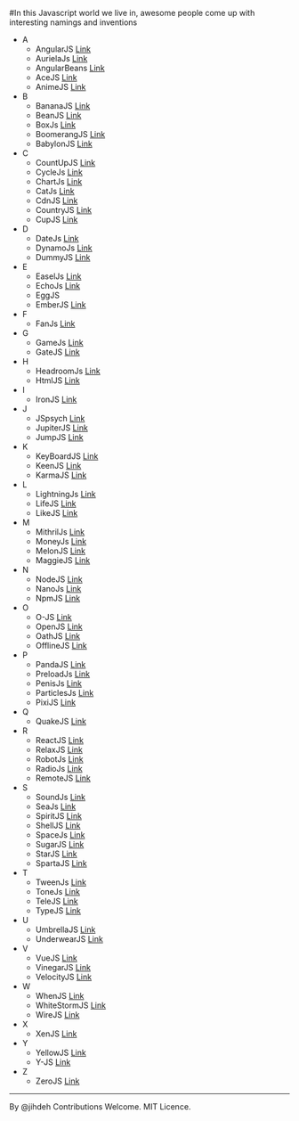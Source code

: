 #In this Javascript world we live in, awesome people come up with interesting namings and inventions

*  A
      * AngularJS [Link](https://angularjs.org/)
      * AurielaJs [Link](http://aurelia.io/)
      * AngularBeans [Link](http://bessemhmidi.github.io/AngularBeans/)
      * AceJS [Link](https://ace.c9.io/)
      * AnimeJS [Link](http://anime-js.com/)
*  B
      * BananaJS [Link](http://bananajs.com/)
      * BeanJS [Link](http://chrisedg87.github.io/BeanJS/)
      * BoxJs [Link](https://github.com/CapacitorSet/box-js)
      * BoomerangJS [Link](http://www.boomerangjs.org/)
      * BabylonJS [Link](http://www.babylonjs.com/)
*  C
      * CountUpJS [Link](https://inorganik.github.io/countUp.js/)
      * CycleJs [Link](http://cycle.js.org/)
      * ChartJs [Link](http://chartjs.org/)
      * CatJs [Link](http://catjsteam.github.io/)
      * CdnJS [Link](https://cdnjs.com/)
      * CountryJS [Link](http://country.js.org/)
      * CupJS [Link](https://github.com/juharajajarvi/cupjs)
*  D
      * DateJs [Link](http://www.datejs.com/)
      * DynamoJs [Link](http://jdan.github.io/dynamo.js/)
      * DummyJS [Link](https://spyshiv.github.io/dummyjs/)
*  E
      * EaselJs [Link](http://www.createjs.com/easeljs)
      * EchoJs [Link](http://www.echojs.com/)
      * EggJS
      * EmberJS [Link](http://emberjs.com/)
*  F
      * FanJs [Link](http://www.fanjs.net/)
*  G
      * GameJs [Link](http://gamejs.org/)
      * GateJS [Link](http://gatejs.org/)
*  H
      * HeadroomJs [Link](http://wicky.nillia.ms/headroom.js/)
      * HtmlJS [Link](http://nbubna.github.io/HTML/)
*  I
      * IronJS [Link](https://github.com/fholm/IronJS)
*  J
      * JSpsych [Link](http://docs.jspsych.org/)
      * JupiterJS [Link](http://honyovk.com/JupiterJS/)
      * JumpJS [Link](http://callmecavs.com/jump.js/)
*  K
      * KeyBoardJS [Link](https://github.com/RobertWHurst/KeyboardJS)
      * KeenJS [Link](https://github.com/keen/keen-js)
      * KarmaJS [Link](https://karma-runner.github.io/1.0/index.html)
*  L
      * LightningJs [Link](https://github.com/olark/lightningjs)
      * LifeJS [Link](http://jimallanson.github.io/lifejs/)
      * LikeJS [Link](http://batiste.github.io/)
*  M
      * MithrilJs [Link](http://mithril.js.org/)
      * MoneyJs [Link](http://openexchangerates.github.io/money.js/)
      * MelonJS [Link](http://melonjs.org/)
      * MaggieJS [Link](https://github.com/zzarcon/maggie)
*  N
      * NodeJS [Link](https://nodejs.org/)
      * NanoJs [Link](http://nanojs.org/)
      * NpmJS [Link](https://www.npmjs.com)
*  O
      * O-JS [Link](http://o-js.com/)
      * OpenJS [Link](http://www.openjs.com/)
      * OathJS [Link](http://www.mattbasta.com/oath/)
      * OfflineJS [Link](http://github.hubspot.com/offline/docs/welcome/)
*  P
      * PandaJS [Link](http://www.pandajs.net/)
      * PreloadJs [Link](http://www.createjs.com/preloadjs)
      * PenisJs [Link](https://github.com/edankwan/penis.js/tree/master)
      * ParticlesJs [Link](http://vincentgarreau.com/particles.js/)
      * PixiJS [Link](http://www.pixijs.com/)
*  Q
      * QuakeJS [Link](http://www.quakejs.com/)
*  R
      * ReactJS [Link](https://facebook.github.io/react/)
      * RelaxJS [Link](https://relax.js.org/)
      * RobotJs [Link](https://github.com/octalmage/robotjs)
      * RadioJs [Link](http://radio.uxder.com/)
      * RemoteJS [Link](https://github.com/hacksparrow/remote.js)
*  S
      * SoundJs [Link](http://www.createjs.com/soundjs)
      * SeaJs [Link](http://seajs.org/)
      * SpiritJS [Link](https://github.com/spirit-js/spirit)
      * ShellJS [Link](http://documentup.com/shelljs/shelljs)
      * SpaceJs [Link](http://www.slashie.org/space.js/)
      * SugarJS [Link](https://sugarjs.com/)
      * StarJS [Link](https://decagon.github.io/star.js/)
      * SpartaJS [Link](http://www.spartajs.com/)
*  T
      * TweenJs [Link](http://www.createjs.com/tweenjs)
      * ToneJs [Link](https://github.com/Tonejs/Tone.js)
      * TeleJS [Link](https://github.com/omgmog/Tele-JS)
      * TypeJS [Link](http://typejs.org/)
*  U
      * UmbrellaJS [Link](http://umbrellajs.com/)
      * UnderwearJS [Link](https://www.versioneye.com/javascript/daytonn:underwear-js/2.0.4)
*  V
      * VueJS [Link](https://vuejs.org/)
      * VinegarJS [Link](http://www.vinegarjs.com/)
      * VelocityJS [Link](http://velocityjs.org/)
*  W
      * WhenJS [Link](https://github.com/cujojs/when)
      * WhiteStormJS [Link](https://whitestormjs.xyz/)
      * WireJS [Link](https://github.com/cujojs/wire)
*  X
      * XenJS [Link](https://github.com/Dudemullet/xenjs)
*  Y
      * YellowJS [Link](https://github.com/YellowJS/yellowjs-framework)
      * Y-JS [Link](http://y-js.org/)
*  Z
      * ZeroJS [Link](https://github.com/smitec/zero-js)

----------------------
By @jihdeh
Contributions Welcome.
MIT Licence.
